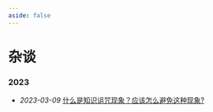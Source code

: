 ```yaml
---
aside: false
---
```


# 杂谈

### 2023

- *2023-03-09* [什么是知识诅咒现象？应该怎么避免这种现象?](./2023/2023-03-09.md)


